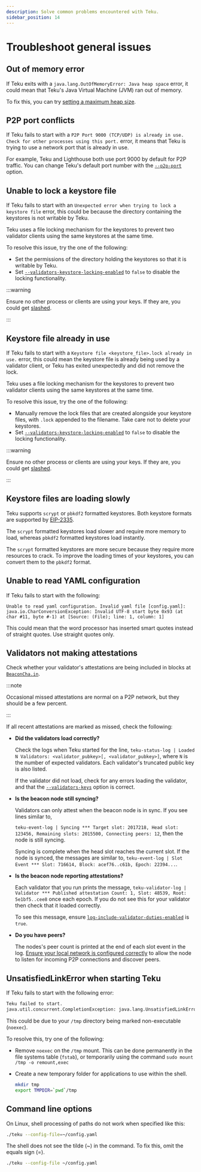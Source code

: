```yaml
---
description: Solve common problems encountered with Teku.
sidebar_position: 14
---
```


# Troubleshoot general issues

## Out of memory error

If Teku exits with a `java.lang.OutOfMemoryError: Java heap space` error, it could mean that Teku's Java Virtual Machine (JVM) ran out of memory.

To fix this, you can try [setting a maximum heap size].

## P2P port conflicts

If Teku fails to start with a `P2P Port 9000 (TCP/UDP) is already in use. Check for other processes using this port.` error, it means that Teku is trying to use a network port that is already in use.

For example, Teku and Lighthouse both use port 9000 by default for P2P traffic. You can change Teku's default port number with the [`--p2p-port`](../../reference/cli/index.md#p2p-port) option.

## Unable to lock a keystore file

If Teku fails to start with an `Unexpected error when trying to lock a keystore file` error, this could be because the directory containing the keystores is not writable by Teku.

Teku uses a file locking mechanism for the keystores to prevent two validator clients using the same keystores at the same time.

To resolve this issue, try the one of the following:

- Set the permissions of the directory holding the keystores so that it is writable by Teku.
- Set [`--validators-keystore-locking-enabled`](../../reference/cli/index.md#validators-keystore-locking-enabled) to `false` to disable the locking functionality.

:::warning

Ensure no other process or clients are using your keys. If they are, you could get [slashed].

:::

## Keystore file already in use

If Teku fails to start with a `Keystore file <keystore_file>.lock already in use.` error, this could mean the keystore file is already being used by a validator client, or Teku has exited unexpectedly and did not remove the lock.

Teku uses a file locking mechanism for the keystores to prevent two validator clients using the same keystores at the same time.

To resolve this issue, try the one of the following:

- Manually remove the lock files that are created alongside your keystore files, with `.lock` appended to the filename. Take care not to delete your keystores.
- Set [`--validators-keystore-locking-enabled`](../../reference/cli/index.md#validators-keystore-locking-enabled) to `false` to disable the locking functionality.

:::warning

Ensure no other process or clients are using your keys. If they are, you could get [slashed].

:::

## Keystore files are loading slowly

Teku supports `scrypt` or `pbkdf2` formatted keystores. Both keystore formats are supported by [EIP-2335].

The `scrypt` formatted keystores load slower and require more memory to load, whereas `pbkdf2` formatted keystores load instantly.

The `scrypt` formatted keystores are more secure because they require more resources to crack. To improve the loading times of your keystores, you can convert them to the `pbkdf2` format.

## Unable to read YAML configuration

If Teku fails to start with the following:

```
Unable to read yaml configuration. Invalid yaml file [config.yaml]:
java.io.CharConversionException: Invalid UTF-8 start byte 0x93 (at char #11, byte #-1) at [Source: (File); line: 1, column: 1]
```

This could mean that the word processor has inserted smart quotes instead of straight quotes. Use straight quotes only.

## Validators not making attestations

Check whether your validator's attestations are being included in blocks at [`BeaconCha.in`](https://beaconcha.in/).

:::note

Occasional missed attestations are normal on a P2P network, but they should be a few percent.

:::

If all recent attestations are marked as missed, check the following:

- **Did the validators load correctly?**

  Check the logs when Teku started for the line, `teku-status-log | Loaded N Validators: <validator_pubkey>[, <validator_pubkey>]`, where `N` is the number of expected validators. Each validator's truncated public key is also listed.

  If the validator did not load, check for any errors loading the validator, and that the [`--validators-keys`](../../reference/cli/index.md#validators-keys) option is correct.

- **Is the beacon node still syncing?**

  Validators can only attest when the beacon node is in sync. If you see lines similar to,

  `teku-event-log | Syncing *** Target slot: 2017218, Head slot: 123456, Remaining slots: 2015500, Connecting peers: 12`, then the node is still syncing.

  Syncing is complete when the head slot reaches the current slot. If the node is synced, the messages are similar to, `teku-event-log | Slot Event *** Slot: 716614, Block: acef76..c61b, Epoch: 22394...`.

- **Is the beacon node reporting attestations?**

  Each validator that you run prints the message, `teku-validator-log | Validator *** Published attestation Count: 1, Slot: 48539, Root: 5e1bf5..cee8` once each epoch. If you do not see this for your validator then check that it loaded correctly.

  To see this message, ensure [`log-include-validator-duties-enabled`](../../reference/cli/index.md#log-include-validator-duties-enabled) is `true`.

- **Do you have peers?**

  The nodes's peer count is printed at the end of each slot event in the log. [Ensure your local network is configured correctly] to allow the node to listen for incoming P2P connections and discover peers.

## UnsatisfiedLinkError when starting Teku

If Teku fails to start with the following error:

```bash
Teku failed to start.
java.util.concurrent.CompletionException: java.lang.UnsatisfiedLinkError: /tmp/librocksdbjni8697586722914603821.so...
```

This could be due to your `/tmp` directory being marked non-executable (`noexec`).

To resolve this, try one of the following:

- Remove `noexec` on the `/tmp` mount. This can be done permanently in the file systems table (`fstab`), or temporarily using the command `sudo mount /tmp -o remount,exec`

- Create a new temporary folder for applications to use within the shell.

  ```bash
  mkdir tmp
  export TMPDIR=`pwd`/tmp
  ```

## Command line options

On Linux, shell processing of paths do not work when specified like this:

```bash
./teku --config-file=~/config.yaml
```

The shell does not see the tilde (~) in the command. To fix this, omit the equals sign (=).

```bash
./teku --config-file ~/config.yaml
```

<!-- links -->

[Ensure your local network is configured correctly]: ../find-and-connect/improve-connectivity.md
[EIP-2335]: https://eips.ethereum.org/EIPS/eip-2335
[slashed]: ../../concepts/slashing-protection.md
[setting a maximum heap size]: ../../get-started/manage-memory.md
